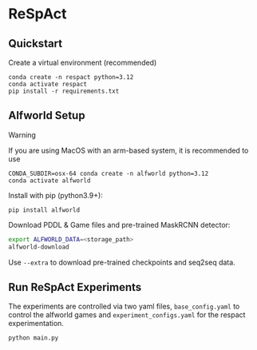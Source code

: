 # ReSpAct

## Quickstart

Create a virtual environment (recommended)

    conda create -n respact python=3.12
    conda activate respact
    pip install -r requirements.txt

## Alfworld Setup

> [!WARNING]  
> If you are using MacOS with an arm-based system, it is recommended to use
> 
    CONDA_SUBDIR=osx-64 conda create -n alfworld python=3.12
    conda activate alfworld

Install with pip (python3.9+):

    pip install alfworld

Download PDDL & Game files and pre-trained MaskRCNN detector:
```bash
export ALFWORLD_DATA=<storage_path>
alfworld-download
```

Use `--extra` to download pre-trained checkpoints and seq2seq data.

## Run ReSpAct Experiments
The experiments are controlled via two yaml files, `base_config.yaml` to control the alfworld games and `experiment_configs.yaml` for the respact experimentation. 

    python main.py
